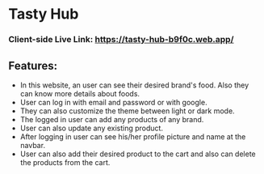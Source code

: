 # Tasty Hub

### Client-side Live Link: https://tasty-hub-b9f0c.web.app/

## Features:
- In this website, an user can see their desired brand's food. Also they can know more details about foods.
- User can log in with email and password or with google.
- They can also customize the theme between light or dark mode.
- The logged in user can add any products of any brand.
- User can also update any existing product.
- After logging in user can see his/her profile picture and name at the navbar.
- User can also add their desired product to the cart and also can delete the products from the cart.
